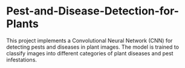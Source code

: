 # Pest-and-Disease-Detection-for-Plants
This project implements a Convolutional Neural Network (CNN) for detecting pests and diseases in plant images. The model is trained to classify images into different categories of plant diseases and pest infestations.
